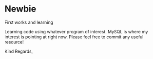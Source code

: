 # Newbie
First works and learning

Learning code using whatever program of interest.
MySQL is where my interest is pointing at right now.
Please feel free to commit any useful resource!

Kind Regards,

